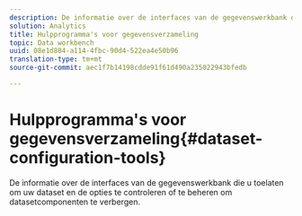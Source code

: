 ```yaml
---
description: De informatie over de interfaces van de gegevenswerkbank die u toelaten om uw dataset en de opties te controleren of te beheren om datasetcomponenten te verbergen.
solution: Analytics
title: Hulpprogramma's voor gegevensverzameling
topic: Data workbench
uuid: 08e1d884-a114-4fbc-90d4-522ea4e50b96
translation-type: tm+mt
source-git-commit: aec1f7b14198cdde91f61d490a235022943bfedb

---
```



# Hulpprogramma&#39;s voor gegevensverzameling{#dataset-configuration-tools}

De informatie over de interfaces van de gegevenswerkbank die u toelaten om uw dataset en de opties te controleren of te beheren om datasetcomponenten te verbergen.

